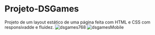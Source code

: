 # Projeto-DSGames
Projeto de um layout estático de uma página feita com HTML e CSS com responsivadde e fluidez.
![dsgames768](https://user-images.githubusercontent.com/117363117/210388952-98170d15-dead-4ad1-9b32-ebc7a8d39952.PNG)
![dsgamesMobile](https://user-images.githubusercontent.com/117363117/210388955-abb90f51-8f3e-46a5-bb58-f50c2b19a7f5.PNG)
